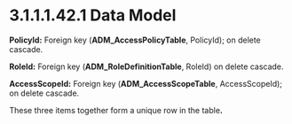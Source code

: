 <html dir="LTR" xmlns:mshelp="http://msdn.microsoft.com/mshelp" xmlns:ddue="http://ddue.schemas.microsoft.com/authoring/2003/5" xmlns:xlink="http://www.w3.org/1999/xlink" xmlns:tool="http://www.microsoft.com/tooltip">
 <body>
 <div id="header">
 <h1 class="heading">3.1.1.1.42.1 Data Model</h1>
 </div>
 <div id="mainSection">
 <div id="mainBody">
 <div id="allHistory" class="saveHistory"></div>
 <div id="sectionSection0" class="section" name="collapseableSection">
 

<p><b>PolicyId:</b> Foreign key (<b>ADM_AccessPolicyTable</b>,
PolicyId); on delete cascade.</p>

<p><b>RoleId:</b> Foreign key (<b>ADM_RoleDefinitionTable</b>,
RoleId) on delete cascade.</p>

<p><b>AccessScopeId:</b> Foreign key (<b>ADM_AccessScopeTable</b>,
AccessScopeId); on delete cascade.</p>

<p>These three items together form a unique row in the table<b>.</b></p>


 </div>
 </div>
 </div>
 </body>
</html>